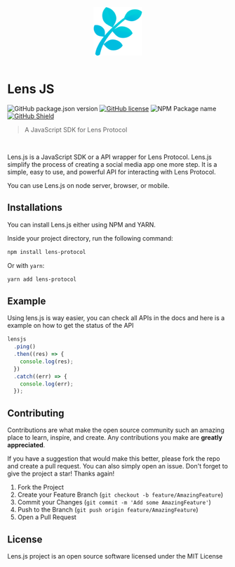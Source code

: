 <div align="center">
  <img src="Logo.png" width="110" height="110"/>
</div>

<br/>

# Lens JS
![GitHub package.json version](https://img.shields.io/github/package-json/v/suhailkakar/lens.js.svg)
[![GitHub license](https://img.shields.io/github/license/suhailkakar/lens.js.svg)](https://github.com/suhailkakar/lens.js/blob/master/LICENSE)
![NPM Package name](https://img.shields.io/badge/npm-lensprotocol-C5312A)
[![GitHub Shield](https://img.shields.io/badge/open-GitPod-D4973A?logo=gitpod)](https://gitpod.io/#https://github.com/suhailkakar/lens.js)
> A JavaScript SDK for Lens Protocol

<br/>

Lens.js is a JavaScript SDK or a API wrapper for Lens Protocol. 
Lens.js simplify the process of creating a social media app one more step.
It is a simple, easy to use, and powerful API for interacting with Lens Protocol. 

You can use Lens.js on node server, browser, or mobile.

## Installations

You can install Lens.js either using NPM and YARN. 



Inside your project directory, run the following command:

```sh
npm install lens-protocol
```

Or with `yarn`:

```sh
yarn add lens-protocol
```

## Example 

Using lens.js is way easier, you can check all APIs in the docs and here is a example on how to get the status of the API 

```js
lensjs
  .ping()
  .then((res) => {
    console.log(res);
  })
  .catch((err) => {
    console.log(err);
  });
```


## Contributing

Contributions are what make the open source community such an amazing place to learn, inspire, and create. Any contributions you make are **greatly appreciated**.

If you have a suggestion that would make this better, please fork the repo and create a pull request. You can also simply open an issue.
Don't forget to give the project a star! Thanks again!

1. Fork the Project
2. Create your Feature Branch (`git checkout -b feature/AmazingFeature`)
3. Commit your Changes (`git commit -m 'Add some AmazingFeature'`)
4. Push to the Branch (`git push origin feature/AmazingFeature`)
5. Open a Pull Request

## License

Lens.js project is an open source software licensed under the MIT License

